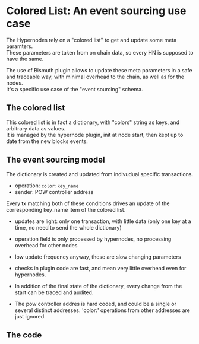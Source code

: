 # Colored List: An event sourcing use case

The Hypernodes rely on a "colored list" to get and update some meta paramters.  
These parameters are taken from on chain data, so every HN is supposed to have the same.

The use of Bismuth plugin allows to update these meta parameters in a safe and traceable way, with minimal overhead to the chain, as well as for the nodes.  
It's a specific use case of the "event sourcing" schema.

## The colored list

This colored list is in fact a dictionary, with "colors" string as keys, and arbitrary data as values.  
It is managed by the hypernode plugin, init at node start, then kept up to date from the new blocks events.

## The event sourcing model

The dictionary is created and updated from indivudual specific transactions.  

- operation: `color:key_name`
- sender: POW controller address

Every tx matching both of these conditions drives an update of the corresponding key_name item of the colored list.

- updates are light: only one transaction, with little data (only one key at a time, no need to send the whole dictionary)
- operation field is only processed by hypernodes, no processing overhead for other nodes
- low update frequency anyway, these are slow changing parameters
- checks in plugin code are fast, and mean very little overhead even for hypernodes.

- In addition of the final state of the dictionary, every change from the start can be traced and audited.
- The pow controller addres is hard coded, and could be a single or several distinct addresses. 'color:' operations from other addresses are just ignored.

## The code
